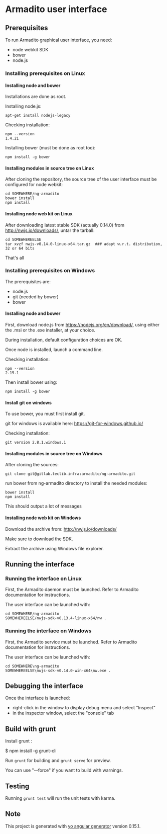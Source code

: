 # Armadito user interface

## Prerequisites

To run Armadito graphical user interface, you need:

- node webkit SDK
- bower
- node.js

### Installing prerequisites on Linux

#### Installing node and bower

Installations are done as root.

Installing node.js:

	apt-get install nodejs-legacy

Checking installation:

	npm --version
	1.4.21

Installing bower (must be done as root too):

	npm install -g bower


#### Installing modules in source tree on Linux

After cloning the repository, the source tree of the user interface must be configured for node webkit:

	cd SOMEWHERE/ng-armadito
	bower install
	npm install


#### Installing node web kit on Linux

After downloading latest stable SDK (actually 0.14.0) from http://nwjs.io/downloads/, untar the tarball:

	cd SOMEWHEREELSE
	tar xvzf nwjs-v0.14.0-linux-x64.tar.gz  ### adapt w.r.t. distribution, 32 or 64 bits

That's all

### Installing prerequisites on Windows

The prerequisites are:

* node.js
* git (needed by bower)
* bower

#### Installing node and bower

First, download node.js from https://nodejs.org/en/download/, using either the .msi or the .exe installer, at your choice.

During installation, default configuration choices are OK.

Once node is installed, launch a command line.

Checking installation:

	npm --version
	2.15.1

Then install bower using:

	npm install -g bower

#### Install git on windows

To use bower, you must first install git.

git for windows is available here: https://git-for-windows.github.io/

Checking installation:

	git version 2.8.1.windows.1


#### Installing modules in source tree on Windows


After cloning the sources:

	git clone git@gitlab.teclib.infra:armadito/ng-armadito.git

run bower from ng-armadito directory to install the needed modules:

	bower install
	npm install

This should output a lot of messages


#### Installing node web kit on Windows

Download the archive from: http://nwjs.io/downloads/

Make sure to download the SDK.

Extract the archive using Windows file explorer.


## Running the interface

### Running the interface on Linux

First, the Armadito daemon must be launched. Refer to Armadito documentation for instructions.

The user interface can be launched with:

	cd SOMEWHERE/ng-armadito
	SOMEWHEREELSE/nwjs-sdk-v0.13.4-linux-x64/nw .


### Running the interface on Windows

First, the Armadito service must be launched. Refer to Armadito documentation for instructions.

The user interface can be launched with:

	cd SOMEWHERE\ng-armadito
	SOMEWHEREELSE\nwjs-sdk-v0.14.0-win-x64\nw.exe .


## Debugging the interface

Once the interface is launched:

- right-click in the window to display debug menu and select "Inspect"
- in the inspector window, select the "console" tab

## Build with grunt

Install grunt :

$ npm install -g grunt-cli

Run `grunt` for building and `grunt serve` for preview.

You can use "--force" if you want to build with warnings.

## Testing

Running `grunt test` will run the unit tests with karma.

## Note

This project is generated with [yo angular generator](https://github.com/yeoman/generator-angular) version 0.15.1.

